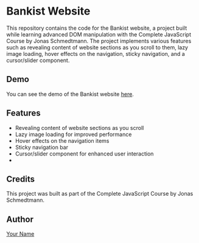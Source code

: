 # Bankist Website

This repository contains the code for the Bankist website, a project built while learning advanced DOM manipulation with the Complete JavaScript Course by Jonas Schmedtmann. The project implements various features such as revealing content of website sections as you scroll to them, lazy image loading, hover effects on the navigation, sticky navigation, and a cursor/slider component.

## Demo

You can see the demo of the Bankist website [here](https://jay31kr.github.io/bankist-website/).

## Features

- Revealing content of website sections as you scroll
- Lazy image loading for improved performance
- Hover effects on the navigation items
- Sticky navigation bar
- Cursor/slider component for enhanced user interaction
- 
## Credits

This project was built as part of the Complete JavaScript Course by Jonas Schmedtmann.

## Author

[Your Name](https://github.com/Jay31kr)
